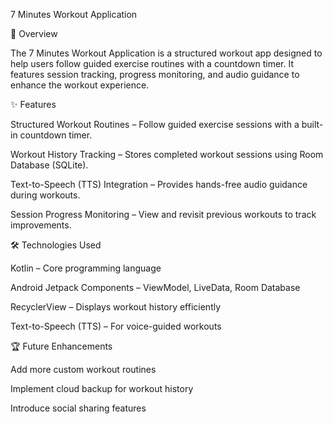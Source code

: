 7 Minutes Workout Application

📌 Overview

The 7 Minutes Workout Application is a structured workout app designed to help users follow guided exercise routines with a countdown timer. It features session tracking, progress monitoring, and audio guidance to enhance the workout experience.

✨ Features

Structured Workout Routines – Follow guided exercise sessions with a built-in countdown timer.

Workout History Tracking – Stores completed workout sessions using Room Database (SQLite).

Text-to-Speech (TTS) Integration – Provides hands-free audio guidance during workouts.

Session Progress Monitoring – View and revisit previous workouts to track improvements.


🛠️ Technologies Used

Kotlin – Core programming language

Android Jetpack Components – ViewModel, LiveData, Room Database

RecyclerView – Displays workout history efficiently

Text-to-Speech (TTS) – For voice-guided workouts


🏆 Future Enhancements

Add more custom workout routines

Implement cloud backup for workout history

Introduce social sharing features
